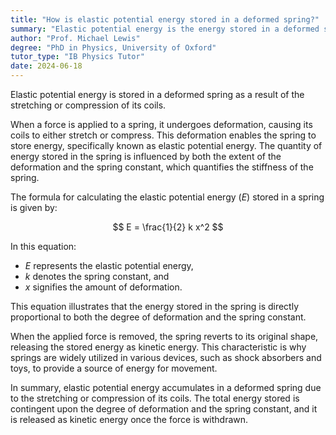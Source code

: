 ```yaml
---
title: "How is elastic potential energy stored in a deformed spring?"
summary: "Elastic potential energy is the energy stored in a deformed spring, resulting from the stretching or compression of its coils."
author: "Prof. Michael Lewis"
degree: "PhD in Physics, University of Oxford"
tutor_type: "IB Physics Tutor"
date: 2024-06-18
---
```


Elastic potential energy is stored in a deformed spring as a result of the stretching or compression of its coils.

When a force is applied to a spring, it undergoes deformation, causing its coils to either stretch or compress. This deformation enables the spring to store energy, specifically known as elastic potential energy. The quantity of energy stored in the spring is influenced by both the extent of the deformation and the spring constant, which quantifies the stiffness of the spring.

The formula for calculating the elastic potential energy ($E$) stored in a spring is given by:

$$
E = \frac{1}{2} k x^2
$$

In this equation:

- $E$ represents the elastic potential energy,
- $k$ denotes the spring constant, and
- $x$ signifies the amount of deformation.

This equation illustrates that the energy stored in the spring is directly proportional to both the degree of deformation and the spring constant.

When the applied force is removed, the spring reverts to its original shape, releasing the stored energy as kinetic energy. This characteristic is why springs are widely utilized in various devices, such as shock absorbers and toys, to provide a source of energy for movement.

In summary, elastic potential energy accumulates in a deformed spring due to the stretching or compression of its coils. The total energy stored is contingent upon the degree of deformation and the spring constant, and it is released as kinetic energy once the force is withdrawn.
    